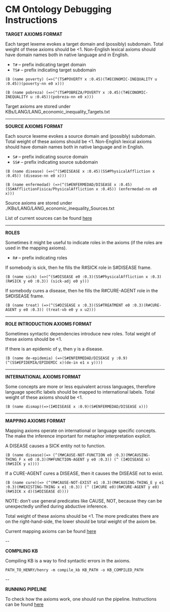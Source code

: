﻿CM Ontology Debugging Instructions
===

**TARGET AXIOMS FORMAT**

Each target lexeme evokes a target domain and (possibly) subdomain. Total weight of these axioms should be <1. Non-English lexical axioms should have domain names both in native language and in English.

* `T#` – prefix indicating target domain
* `TS#` – prefix indicating target subdomain

```
(B (name poverty) (=>(^(TS#POVERTY x :0.45)(T#ECONOMIC-INEQUALITY u :0.45))(poverty-nn e0 x)))

(B (name pobreza) (=>(^(TS#POBREZA/POVERTY x :0.45)(T#ECONOMIC-INEQUALITY u :0.45))(pobreza-nn e0 x)))
```

Target axioms are stored under KBs/LANG/LANG_economic_inequality_Targets.txt

---

**SOURCE AXIOMS FORMAT**

Each source lexeme evokes a source domain and (possibly) subdomain. Total weight of these axioms should be <1. Non-English lexical axioms should have domain names both in native language and in English.

* `S#` – prefix indicating source domain
* `SS#` – prefix indicating source subdomain

```
(B (name disease) (=>(^(S#DISEASE x :0.45)(SS#PhysicalAffliction x :0.45)) (disease-nn e0 x)))

(B (name enfermedad) (=>(^(S#ENFERMEDAD/DISEASE x :0.45)(SS#AfflictionFisica/PhysicalAffliction x :0.45)) (enfermedad-nn e0 x)))
```

Source axioms are stored under ./KBs/LANG/LANG_economic_inequality_Sources.txt

List of current sources can be found [here](https://github.com/metaphor-adp/Metaphor-ADP/blob/master/KBs/common/Current_Sources.xlsx) 

---

**ROLES**

Sometimes it might be useful to indicate roles in the axioms (if the roles are used in the mapping axioms).

* `R#` – prefix indicating roles

If somebody is sick, then he fills the R#SICK role in S#DISEASE frame.

```
(B (name sick) (=>(^(S#DISEASE e0 :0.3)(SS#PhysicalAffliction x :0.3)(R#SICK y e0 :0.3)) (sick-adj e0 y)))
```

If somebody cures a disease, then he fills the R#CURE-AGENT role in the S#DISEASE frame.

```
(B (name treat) (=>(^(S#DISEASE x :0.3)(SS#TREATMENT e0 :0.3)(R#CURE-AGENT y e0 :0.3)) (treat-vb e0 y x u2)))
```

---
**ROLE INTRODUCTION AXIOMS FORMAT**

Sometimes syntactic dependencies introduce new roles. Total weight of these axioms should be <1.

If there is an epidemic of y, then y is a disease.

```
(B (name de-epidemia) (=>(S#ENFERMEDAD/DISEASE y :0.9)(^(SS#EPIDEMIA/EPIDEMIC x)(de-in e1 x y))))
```

---

**INTERNATIONAL AXIOMS FORMAT**

Some concepts are more or less equivalent across languages, therefore language specific labels should be mapped to international labels. Total weight of these axioms should be <1.

```
(B (name dismap)(=>(I#DISEASE x :0.9)(S#ENFERMEDAD/DISEASE x)))

```

---
**MAPPING AXIOMS FORMAT**

Mapping axioms operate on international or language specific concepts. The make the inference important for metaphor interpretation explicit.

A DISEASE causes a SICK entity not to function.

```
(B (name disease)(=> (^(M#CAUSE-NOT-FUNCTION e0 :0.3)(M#CAUSING-THING_F x e0 :0.3)(M#FUNCTION-AGENT y e0 :0.3)) (^ (I#DISEASE x)(R#SICK y x))))
```


If a CURE-AGENT cures a DISEASE, then it causes the DISEASE not to exist.

```
(B (name cure)(=> (^(M#CAUSE-NOT-EXIST e1 :0.3)(M#CAUSING-THING_E y e1 :0.3)(M#EXISTING-THING x e1 :0.3)) (^ (I#CURE e0)(R#CURE-AGENT y e0)(R#SICK x d)(S#DISEASE d))))
```

NOTE: don’t use general predicates like CAUSE, NOT, because they can be unexpectedly unified during abductive inference.

Total weight of these axioms should be <1. The more predicates there are on the right-hand-side, the lower should be total weight of the axiom be.

Current mapping axioms can be found [here](https://github.com/metaphor-adp/Metaphor-ADP/blob/master/KBs/common/economic_inequality_ontology.txt) 


--

**COMPILING KB**

Compiling KB is a way to find syntactic errors in the axioms.

```
PATH_TO_HENRY/henry -m compile_kb KB_PATH -o KB_COMPILED_PATH

```

--

**RUNNING PIPELINE**

To check how the axioms work, one should run the pipeline. Instructions can be found [here](https://github.com/metaphor-adp/Metaphor-ADP/blob/master/pipelines/common/README.md)
